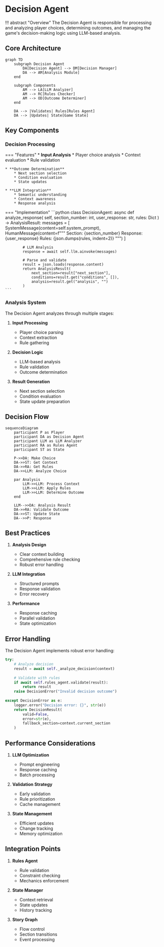 # Decision Agent

!!! abstract "Overview"
    The Decision Agent is responsible for processing and analyzing player choices, determining outcomes, and managing the game's decision-making logic using LLM-based analysis.

## Core Architecture

```mermaid
graph TD
    subgraph Decision Agent
        DA[Decision Agent] --> DM[Decision Manager]
        DA --> AM[Analysis Module]
    end
    
    subgraph Components
        AM --> LA[LLM Analyzer]
        AM --> RC[Rules Checker]
        AM --> OD[Outcome Determiner]
    end
    
    DA --> |Validates| Rules[Rules Agent]
    DA --> |Updates| State[Game State]
```

## Key Components

### Decision Processing

=== "Features"
    * **Input Analysis**
        * Player choice analysis
        * Context evaluation
        * Rule validation
    
    * **Outcome Determination**
        * Next section selection
        * Condition evaluation
        * State updates
    
    * **LLM Integration**
        * Semantic understanding
        * Context awareness
        * Response analysis

=== "Implementation"
    ```python
    class DecisionAgent:
        async def analyze_response(
            self,
            section_number: int,
            user_response: str,
            rules: Dict
        ) -> AnalysisResult:
            messages = [
                SystemMessage(content=self.system_prompt),
                HumanMessage(content=f"""
                    Section: {section_number}
                    Response: {user_response}
                    Rules: {json.dumps(rules, indent=2)}
                """)
            ]
            
            # LLM Analysis
            response = await self.llm.ainvoke(messages)
            
            # Parse and validate
            result = json.loads(response.content)
            return AnalysisResult(
                next_section=result["next_section"],
                conditions=result.get("conditions", []),
                analysis=result.get("analysis", "")
            )
    ```

### Analysis System

The Decision Agent analyzes through multiple stages:

1. **Input Processing**
   - Player choice parsing
   - Context extraction
   - Rule gathering

2. **Decision Logic**
   - LLM-based analysis
   - Rule validation
   - Outcome determination

3. **Result Generation**
   - Next section selection
   - Condition evaluation
   - State update preparation

## Decision Flow

```mermaid
sequenceDiagram
    participant P as Player
    participant DA as Decision Agent
    participant LLM as LLM Analyzer
    participant RA as Rules Agent
    participant ST as State

    P->>DA: Make Choice
    DA->>ST: Get Context
    DA->>RA: Get Rules
    DA->>LLM: Analyze Choice
    
    par Analysis
        LLM->>LLM: Process Context
        LLM->>LLM: Apply Rules
        LLM->>LLM: Determine Outcome
    end
    
    LLM-->>DA: Analysis Result
    DA->>RA: Validate Outcome
    DA->>ST: Update State
    DA-->>P: Response
```

## Best Practices

1. **Analysis Design**
   - Clear context building
   - Comprehensive rule checking
   - Robust error handling

2. **LLM Integration**
   - Structured prompts
   - Response validation
   - Error recovery

3. **Performance**
   - Response caching
   - Parallel validation
   - State optimization

## Error Handling

The Decision Agent implements robust error handling:

```python
try:
    # Analyze decision
    result = await self._analyze_decision(context)
    
    # Validate with rules
    if await self.rules_agent.validate(result):
        return result
    raise DecisionError("Invalid decision outcome")
    
except DecisionError as e:
    logger.error("Decision error: {}", str(e))
    return DecisionResult(
        valid=False,
        error=str(e),
        fallback_section=context.current_section
    )
```

## Performance Considerations

1. **LLM Optimization**
   - Prompt engineering
   - Response caching
   - Batch processing

2. **Validation Strategy**
   - Early validation
   - Rule prioritization
   - Cache management

3. **State Management**
   - Efficient updates
   - Change tracking
   - Memory optimization

## Integration Points

1. **Rules Agent**
   - Rule validation
   - Constraint checking
   - Mechanics enforcement

2. **State Manager**
   - Context retrieval
   - State updates
   - History tracking

3. **Story Graph**
   - Flow control
   - Section transitions
   - Event processing

